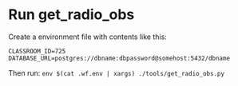 

# Run get_radio_obs

Create a environment file with contents like this:

```
CLASSROOM_ID=725
DATABASE_URL=postgres://dbname:dbpassword@somehost:5432/dbname
```

Then run: `env $(cat .wf.env | xargs) ./tools/get_radio_obs.py`
